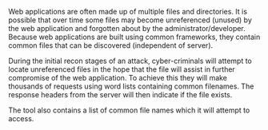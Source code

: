 Web applications are often made up of multiple files and directories.
It is possible that over time some files may become unreferenced
(unused) by the web application and forgotten about by the
administrator/developer. Because web applications are built using
common frameworks, they contain common files that can be discovered
(independent of server).

During the initial recon stages of an
attack, cyber-criminals will attempt to locate unreferenced files in
the hope that the file will assist in further compromise of the web
application. To achieve this they will make thousands of requests
using word lists containing common filenames. The response headers
from the server will then indicate if the file exists.

The tool also
contains a list of common file names which it will attempt to access.